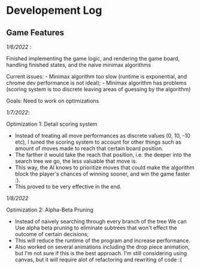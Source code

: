 # Developement Log

## Game Features

*1/6/2022* : 

Finished implementing the game logic, and rendering the game board, handling finished states, and the naive minimax algorithms

Current issues: 
    - Minimax algorithm too slow (runtime is exponential, and chrome dev performance is not ideal);
    - Minimax algorithm has problems (scoring system is too discrete leaving areas of guessing by the algorithm)

Goals: Need to work on optimizations

*1/7/2022*:

Optimization 1: Detail scoring system

- Instead of treating all move performances as discrete values (0, 10, -10 etc), I tuned the scoring system to account for other things such as amount of moves made to reach that certain board position. 
- The farther it would take the reach that position, i.e. the deeper into the search tree we go, the less valuable that move is.
- This way, the AI knows to prioritize moves that could make the algorithm block the player's chances of winning sooner, and win the game faster :).
- This proved to be very effective in the end.

*1/8/2022*

Optimization 2: Alpha-Beta Pruning

- Instead of naively searching through every branch of the tree We can Use alpha beta pruning to eliminate subtrees that won't effect the outcome of certain decisions;
- This will reduce the runtime of the program and increase performance.
- Also worked on several animations including the drop piece animation, but I'm not sure if this is the best approach. I'm still considering using canvas, but it will require alot of refactoring and rewriting of code :(
